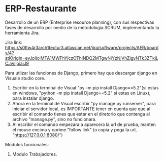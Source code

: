 # ERP-Restaurante
Desarrollo de un ERP (Enterprise resource planning), con sus respectivas fases de desarrollo por medio de la metodologia SCRUM, implementando la herramienta Jira.

Jira link: https://s0ftw4r3arch1tectur3.atlassian.net/jira/software/projects/AER/boards/4?atlOrigin=eyJpIjoiMTA1MWFhYjczOThiNDQ2MTgwNjYzNjVhZjgyNTk3ZTkiLCJwIjoiaiJ9

Para utlizar las funciones de Django, primero hay que descargar django en Visuale studio core.
1. Escribir en la terminal de Visual "py -m pip install Django==5.2"(si estas en windows, "python -m pip install Django==5.2" si estas en Linux), para instalar django.
2. Ahora en la terminal de Visual escribir "py manage.py runserver", para iniciar el servidor local, es IMPORTANTE tener en cuenta que que al escribir el comando tienes que estar en el diretorio que contenga al archivo "manage.py", sino no funcionara.
3. Al escribir el comando empezara a aparecera la url de prueba, manten el mouse encima y oprime "follow link" (o copia y pega la url, "https://127.0.0.1:8080/")

Modulos funcionales:
1. Modulo Trabajadores.
